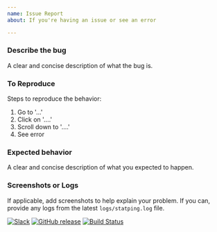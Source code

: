```yaml
---
name: Issue Report
about: If you're having an issue or see an error

---
```


### Describe the bug
A clear and concise description of what the bug is.

### To Reproduce
Steps to reproduce the behavior:
1. Go to '...'
2. Click on '....'
3. Scroll down to '....'
4. See error

### Expected behavior
A clear and concise description of what you expected to happen.

### Screenshots or Logs
If applicable, add screenshots to help explain your problem. If you can, provide any logs from the latest `logs/statping.log` file. 

[![Slack](https://slack.statping.com/badge.svg)](https://slack.statping.com/) [![GitHub release](https://img.shields.io/github/release/hunterlong/statup.svg)](https://github.com/statping/statping/releases/latest) [![Build Status](https://travis-ci.com/hunterlong/statup.svg?branch=master)](https://travis-ci.com/hunterlong/statup)
